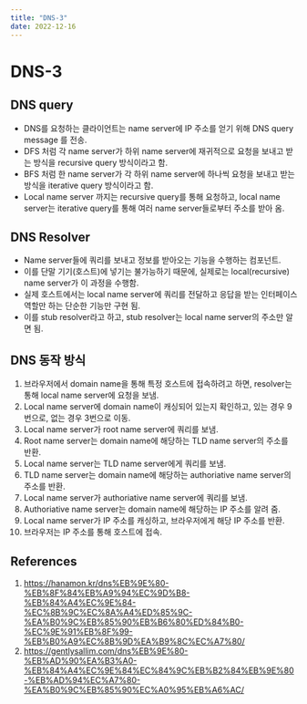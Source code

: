 ```yaml
---
title: "DNS-3"
date: 2022-12-16
---
```


# DNS-3

## DNS query

- DNS를 요청하는 클라이언트는 name server에 IP 주소를 얻기 위해 DNS query message 를 전송.
- DFS 처럼 각 name server가 하위 name server에 재귀적으로 요청을 보내고 받는 방식을 recursive query 방식이라고 함.
- BFS 처럼 한 name server가 각 하위 name server에 하나씩 요청을 보내고 받는 방식을 iterative query 방식이라고 함.
- Local name server 까지는 recursive query를 통해 요청하고, local name server는 iterative query를 통해 여러 name server들로부터 주소를 받아 옴.

## DNS Resolver

- Name server들에 쿼리를 보내고 정보를 받아오는 기능을 수행하는 컴포넌트.
- 이를 단말 기기(호스트)에 넣기는 불가능하기 때문에, 실제로는 local(recursive) name server가 이 과정을 수행함.
- 실제 호스트에서는 local name server에 쿼리를 전달하고 응답을 받는 인터페이스 역할만 하는 단순한 기능만 구현 됨.
- 이를 stub resolver라고 하고, stub resolver는 local name server의 주소만 알면 됨.

## DNS 동작 방식

1. 브라우저에서 domain name을 통해 특정 호스트에 접속하려고 하면, resolver는 통해 local name server에 요청을 보냄.
2. Local name server에 domain name이 캐싱되어 있는지 확인하고, 있는 경우 9번으로, 없는 경우 3번으로 이동.
3. Local name server가 root name server에 쿼리를 보냄.
4. Root name server는 domain name에 해당하는 TLD name server의 주소를 반환.
5. Local name server는 TLD name server에게 쿼리를 보냄.
6. TLD name server는 domain name에 해당하는 authoriative name server의 주소를 반환.
7. Local name server가 authoriative name server에 쿼리를 보냄.
8. Authoriative name server는 domain name에 해당하는 IP 주소를 알려 줌.
9. Local name server가 IP 주소를 캐싱하고, 브라우저에게 해당 IP 주소를 반환.
10. 브라우저는 IP 주소를 통해 호스트에 접속.

## References

1. https://hanamon.kr/dns%EB%9E%80-%EB%8F%84%EB%A9%94%EC%9D%B8-%EB%84%A4%EC%9E%84-%EC%8B%9C%EC%8A%A4%ED%85%9C-%EA%B0%9C%EB%85%90%EB%B6%80%ED%84%B0-%EC%9E%91%EB%8F%99-%EB%B0%A9%EC%8B%9D%EA%B9%8C%EC%A7%80/
2. https://gentlysallim.com/dns%EB%9E%80-%EB%AD%90%EA%B3%A0-%EB%84%A4%EC%9E%84%EC%84%9C%EB%B2%84%EB%9E%80-%EB%AD%94%EC%A7%80-%EA%B0%9C%EB%85%90%EC%A0%95%EB%A6%AC/
